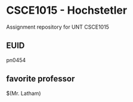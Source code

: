 # CSCE1015 - Hochstetler
Assignment repository for UNT CSCE1015
## EUID
pn0454
## favorite professor
$(Mr. Latham)

